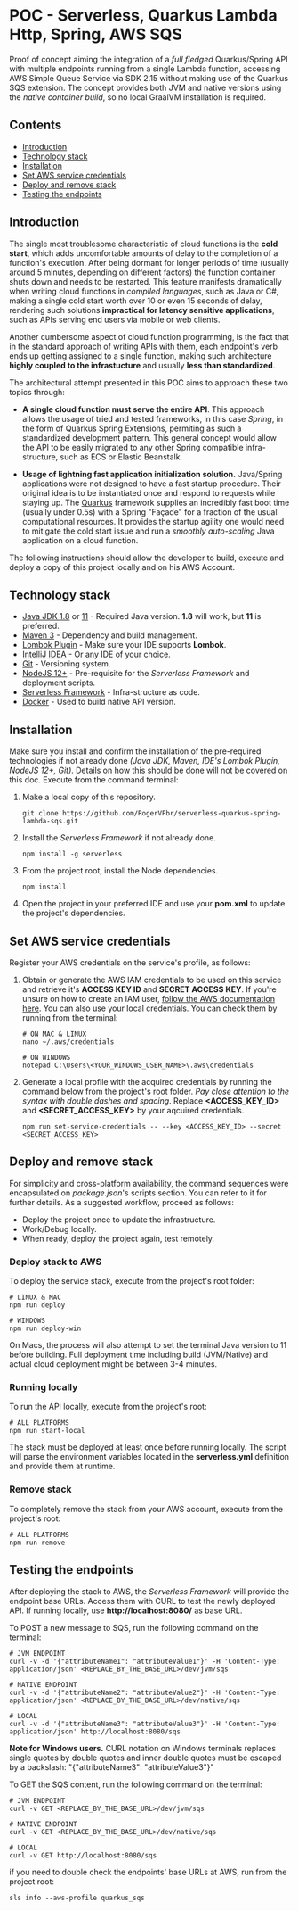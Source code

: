 # POC - Serverless, Quarkus Lambda Http, Spring, AWS SQS

Proof of concept aiming the integration of a *full fledged* Quarkus/Spring API with multiple endpoints running
from a single Lambda function, accessing AWS Simple Queue Service via SDK 2.15 without making use
of the Quarkus SQS extension. The concept provides both JVM and native versions using the *native container build*,
so no local GraalVM installation is required.

## Contents
* [Introduction](#introduction)
* [Technology stack](#technology-stack)
* [Installation](#installation)
* [Set AWS service credentials](#set-aws-service-credentials)
* [Deploy and remove stack](#deploy-and-remove-stack)
* [Testing the endpoints](#testing-the-endpoints)

## Introduction

The single most troublesome characteristic of cloud functions is the **cold start**, which adds uncomfortable
amounts of delay to the completion of a function's execution. After being dormant for longer periods
of time (usually around 5 minutes, depending on different factors) the function container shuts down 
and needs to be restarted. This feature manifests dramatically when writing cloud functions in 
*compiled languages*, such as Java or C#, making a single cold start worth over 10 or even 15 seconds 
of delay, rendering such solutions **impractical for latency sensitive applications**, such as APIs 
serving end users via mobile or web clients.

Another cumbersome aspect of cloud function programming, is the fact that in the standard approach of
writing APIs with them, each endpoint's verb ends up getting assigned to a single function, making 
such architecture **highly coupled to the infrastucture** and usually **less than standardized**.

The architectural attempt presented in this POC aims to approach these two topics through:
* **A single cloud function must serve the entire API**. This approach allows the usage of tried
  and tested frameworks, in this case *Spring*, in the form of Quarkus Spring Extensions, permiting 
  as such a standardized development pattern. This general concept would allow the API to be easily
  migrated to any other Spring compatible infra-structure, such as ECS or Elastic Beanstalk.
  

* **Usage of lightning fast application initialization solution.** Java/Spring applications were not 
  designed to have a fast startup procedure. Their original idea is to be instantiated once and 
  respond to requests while staying up. The [Quarkus](https://quarkus.io/) framework 
  supplies an incredibly fast boot time (usually under 0.5s) with a Spring "Façade" for a fraction 
  of the usual computational resources. It provides the startup agility one would need to mitigate the
  cold start issue and run a *smoothly auto-scaling* Java application on a cloud function.
  

The following instructions should allow the developer to build, execute and deploy a copy of this project locally and
on his AWS Account.

## Technology stack
* [Java JDK 1.8](https://www.oracle.com/java/technologies/javase-jdk8-downloads.html) or [11](https://www.oracle.com/java/technologies/javase-jdk11-downloads.html) - Required Java version. **1.8** will work, but **11** is preferred. 
* [Maven 3](https://maven.apache.org/) - Dependency and build management.
* [Lombok Plugin](https://projectlombok.org/) - Make sure your IDE supports **Lombok**.
* [IntelliJ IDEA](https://www.jetbrains.com/) - Or any IDE of your choice.
* [Git](https://git-scm.com/) - Versioning system.
* [NodeJS 12+](https://nodejs.org/en/download/) - Pre-requisite for the *Serverless Framework* and deployment scripts.
* [Serverless Framework](https://www.serverless.com/framework/docs/getting-started/) - Infra-structure as code.
* [Docker](https://www.docker.com/get-started) - Used to build native API version.

## Installation
Make sure you install and confirm the installation of the pre-required technologies if not already 
done *(Java JDK, Maven, IDE's Lombok Plugin, NodeJS 12+, Git)*. Details on how this should be done 
will not be covered on this doc. Execute from the command terminal:

1. Make a local copy of this repository.
    ```
    git clone https://github.com/RogerVFbr/serverless-quarkus-spring-lambda-sqs.git
    ```

2. Install the *Serverless Framework* if not already done.
    ```
    npm install -g serverless
    ```

3. From the project root, install the Node dependencies.
    ```
    npm install
    ```
4. Open the project in your preferred IDE and use your **pom.xml** to update the project's dependencies.

## Set AWS service credentials
Register your AWS credentials on the service's profile, as follows:

1. Obtain or generate the AWS IAM credentials to be used on this service and retrieve
   it's **ACCESS KEY ID** and **SECRET ACCESS KEY**. If you're unsure on how to create an IAM user,
   [follow the AWS documentation here](https://docs.aws.amazon.com/IAM/latest/UserGuide/id_users_create.html).
   You can also use your local credentials. You can check them by running from the terminal:
   ```
   # ON MAC & LINUX
   nano ~/.aws/credentials
   
   # ON WINDOWS
   notepad C:\Users\<YOUR_WINDOWS_USER_NAME>\.aws\credentials
    ```

2. Generate a local profile with the acquired credentials by running the
   command below from the project's root folder. *Pay close attention to the syntax with double
   dashes and spacing*. Replace **<ACCESS_KEY_ID>** and **<SECRET_ACCESS_KEY>** by your aqcuired
   credentials.
    ```
    npm run set-service-credentials -- --key <ACCESS_KEY_ID> --secret <SECRET_ACCESS_KEY>
    ```
   
## Deploy and remove stack
For simplicity and cross-platform availability, the command sequences were encapsulated on
*package.json*'s scripts section. You can refer to it for further details. As a suggested
workflow, proceed as follows:
* Deploy the project once to update the infrastructure.
* Work/Debug locally.
* When ready, deploy the project again, test remotely.

### Deploy stack to AWS
To deploy the service stack, execute from the project's root folder:
```
# LINUX & MAC
npm run deploy

# WINDOWS
npm run deploy-win
```
On Macs, the process will also attempt to set the terminal Java version to 11 before building. Full deployment
time including build (JVM/Native) and actual cloud deployment might be between 3-4 minutes.

### Running locally
To run the API locally, execute from the project's root:
```
# ALL PLATFORMS
npm run start-local
```
The stack must be deployed at least once before running locally. The script will parse the
environment variables located in the **serverless.yml** definition and provide
them at runtime.

### Remove stack
To completely remove the stack from your AWS account, execute from the project's root:
```
# ALL PLATFORMS
npm run remove
```

## Testing the endpoints
After deploying the stack to AWS, the *Serverless Framework* will provide the endpoint base URLs.
Access them with CURL to test the newly deployed API. If running locally, use **http://localhost:8080/**
as base URL.

To POST a new message to SQS, run the following command on the terminal:
```
# JVM ENDPOINT
curl -v -d '{"attributeName1": "attributeValue1"}' -H 'Content-Type: application/json' <REPLACE_BY_THE_BASE_URL>/dev/jvm/sqs

# NATIVE ENDPOINT
curl -v -d '{"attributeName2": "attributeValue2"}' -H 'Content-Type: application/json' <REPLACE_BY_THE_BASE_URL>/dev/native/sqs

# LOCAL
curl -v -d '{"attributeName3": "attributeValue3"}' -H 'Content-Type: application/json' http://localhost:8080/sqs
```
   **Note for Windows users.** CURL notation on Windows terminals replaces single quotes by double 
   quotes and inner double quotes must be escaped by a backslash: "{\"attributeName3\": \"attributeValue3\"}"

To GET the SQS content, run the following command on the terminal:
```
# JVM ENDPOINT
curl -v GET <REPLACE_BY_THE_BASE_URL>/dev/jvm/sqs

# NATIVE ENDPOINT
curl -v GET <REPLACE_BY_THE_BASE_URL>/dev/native/sqs

# LOCAL
curl -v GET http://localhost:8080/sqs
```

if you need to double check the endpoints' base URLs at AWS, run from the project root:
```
sls info --aws-profile quarkus_sqs
```